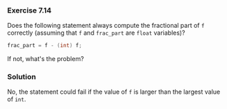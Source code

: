 ### Exercise 7.14
Does the following statement always compute the fractional part of `f` correctly
(assuming that `f` and `frac_part` are `float` variables)?

```c
frac_part = f - (int) f;
```

If not, what's the problem?

### Solution

No, the statement could fail if the value of `f` is larger than the largest
value of `int`.
